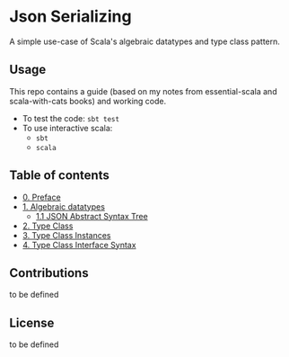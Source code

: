 # Json Serializing

A simple use-case of Scala's algebraic datatypes and type class pattern.

## Usage

This repo contains a guide (based on my notes from essential-scala and scala-with-cats books) and working code.

* To test the code: `sbt test`
* To use interactive scala: 
    * `sbt`
    * `scala`

## Table of contents

- [0. Preface](sections/0-preface.md)
- [1. Algebraic datatypes](sections/1-0-algebraic-datatypes.md)
    - [1.1 JSON Abstract Syntax Tree](sections/1-1-json-ast.md)
- [2. Type Class](sections/2-json-writer.md)
- [3. Type Class Instances](sections/3-json-writer-instances.md)
- [4. Type Class Interface Syntax](sections/4-json-syntax.md)

## Contributions

to be defined

## License

to be defined
